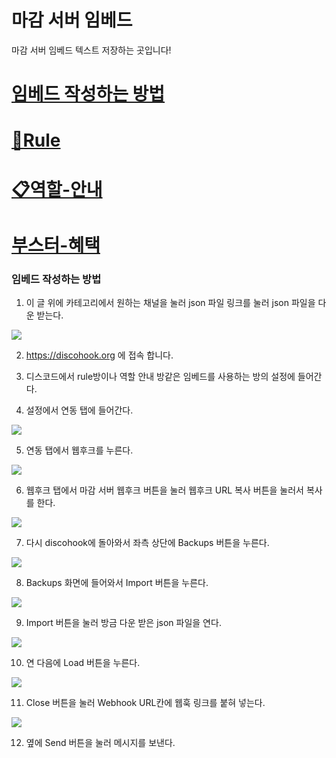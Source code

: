 # 마감 서버 임베드 
 마감 서버 임베드 텍스트 저장하는 곳입니다!
 
<H1><a href="https://github.com/cola0315/Magam-server-embed#%EC%9E%84%EB%B2%A0%EB%93%9C-%EC%9E%91%EC%84%B1%ED%95%98%EB%8A%94-%EB%B0%A9%EB%B2%95">임베드 작성하는 방법</a></H1>
 <h1><a href="https://github.com/cola0315/Magam-server-embed/blob/main/rule.md">📖Rule</a></h1>
 <H1><a href="https://github.com/cola0315/Magam-server-embed/blob/main/%EC%97%AD%ED%95%A0%20%EC%95%88%EB%82%B4.md">📋역할-안내</a></H1>
 <H1><a href="https://github.com/cola0315/Magam-server-embed/blob/main/%EB%B6%80%EC%8A%A4%ED%84%B0%20%ED%98%9C%ED%83%9D.md">부스터-혜택</a></H1>

 ### 임베드 작성하는 방법

 1. 이 글 위에 카테고리에서 원하는 채널을 눌러 json 파일 링크를 눌러 json 파일을 다운 받는다.
<img src="https://cdn.discordapp.com/attachments/1017604684317470751/1031085075007279114/unknown.png">

 2. https://discohook.org 에 접속 합니다.

 3. 디스코드에서 rule방이나 역할 안내 방같은 임베드를 사용하는 방의 설정에 들어간다.

 4. 설정에서 연동 탭에 들어간다.
<img src="https://cdn.discordapp.com/attachments/1017604684317470751/1031076327006158968/unknown.png">

 5. 연동 탭에서 웹후크를 누른다.
<img src="https://cdn.discordapp.com/attachments/1017604684317470751/1031076482056994907/unknown.png">

 6. 웹후크 탭에서 마감 서버 웹후크 버튼을 눌러 웹후크 URL 복사 버튼을 눌러서 복사를 한다.
 <img src="https://cdn.discordapp.com/attachments/1017604684317470751/1031076642942095401/unknown.png">

 7. 다시 discohook에 돌아와서 좌측 상단에 Backups 버튼을 누른다.
 <img src="https://cdn.discordapp.com/attachments/1017604684317470751/1031079966189830234/unknown.png">

 8. Backups 화면에 들어와서 Import 버튼을 누른다.
 <img src="https://cdn.discordapp.com/attachments/1017604684317470751/1031080605846356048/unknown.png">

 9. Import 버튼을 눌러 방금 다운 받은 json 파일을 연다.
<img src="https://cdn.discordapp.com/attachments/1017604684317470751/1031083109917139024/unknown.png">

 10. 연 다음에 Load 버튼을 누른다.
 <img src="https://cdn.discordapp.com/attachments/1017604684317470751/1031082688075018241/unknown.png">

 11. Close 버튼을 눌러 Webhook URL칸에 웹훅 링크를 붙혀 넣는다.
 <img src="https://cdn.discordapp.com/attachments/1017604684317470751/1031083522737324042/unknown.png">

 12. 옆에 Send 버튼을 눌러 메시지를 보낸다.

